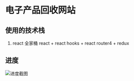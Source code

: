 # 电子产品回收网站

## 使用的技术栈

1. react 全家桶 react + react hooks + react router4 + redux

## 进度

![进度截图](https://github.com/tjx666/recycle/blob/master/screenshots/progress.png?raw=true)